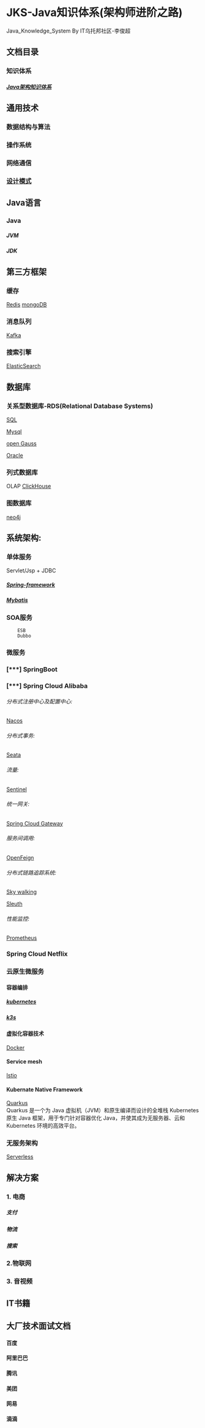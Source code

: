 JKS-Java知识体系(架构师进阶之路)
==========================================
Java_Knowledge_System  By IT乌托邦社区-李俊超


文档目录
-------
### 知识体系
##### [Java架构知识体系](https://www.processon.com/mindmap/61164572f346fb06e5ca0d1c)

通用技术
-------
### 数据结构与算法
### 操作系统
### 网络通信
### [设计模式](http://c.biancheng.net/view/1317.html)

Java语言
------
### Java
##### JVM
##### JDK

第三方框架
------
### 缓存
[Redis](https://redis.io/)
[mongoDB](https://www.mongodb.com/zh-cn)

### 消息队列
[Kafka](http://kafka.apache.org/)

### 搜索引擎
[ElasticSearch](https://www.elastic.co/cn/elasticsearch/)

数据库
-----
### 关系型数据库-RDS(Relational Database Systems) 
[SQL](https://www.w3cschool.cn/sql/8zragfoj.html)

[Mysql](https://www.mysql.com/)

[open Gauss](https://opengauss.org/zh/)

[Oracle](https://www.oracle.com/index.html)

### 列式数据库
OLAP
[ClickHouse](https://clickhouse.tech/)


### 图数据库
[neo4j](https://neo4j.com/)



系统架构:
-----
### 单体服务
Servlet/Jsp + JDBC

##### [Spring-framework](https://docs.spring.io/spring-framework/docs/current/reference/html/core.html)

##### [Mybatis](https://mybatis.org/mybatis-3/zh/index.html)

### SOA服务
        ESB
        Dubbo

### 微服务
        
### [***] SpringBoot 

### [***] Spring Cloud Alibaba   

###### 分布式注册中心及配置中心: 
[Nacos](https://nacos.io/zh-cn/)

###### 分布式事务: 
[Seata](https://seata.io/zh-cn/index.html)
###### 流量: 
[Sentinel](https://github.com/alibaba/Sentinel)
###### 统一网关: 
[Spring Cloud Gateway](https://cloud.spring.io/spring-cloud-static/spring-cloud-gateway/2.2.1.RELEASE/reference/html/)
###### 服务间调用: 
[OpenFeign](https://github.com/spring-cloud/spring-cloud-openfeign)
###### 分布式链路追踪系统:
[Sky walking](http://skywalking.apache.org/)

[Sleuth](https://docs.spring.io/spring-cloud-sleuth/docs/current-SNAPSHOT/reference/html/)

###### 性能监控: 
[Prometheus](https://prometheus.io/)
            

### Spring Cloud Netflix
          
### 云原生微服务 
#### 容器编排
##### [kubernetes](https://kubernetes.io/)
##### [k3s](https://www.rancher.cn/k3s/)
####  虚拟化容器技术
[Docker](https://www.docker.com/)
#### Service mesh
[Istio](https://istio.io/latest/)

#### Kubernate Native Framework
[Quarkus](http://quarkus.io/)  
Quarkus 是一个为 Java 虚拟机（JVM）和原生编译而设计的全堆栈 Kubernetes 原生 Java 框架，用于专门针对容器优化 Java，并使其成为无服务器、云和 Kubernetes 环境的高效平台。

### 无服务架构
[Serverless](https://www.serverless.com/)



解决方案
------
### 1. 电商
##### 支付
##### 物流
##### 搜索
    
### 2.物联网

### 3. 音视频


IT书籍
------------



大厂技术面试文档
---------
#### 百度
#### 阿里巴巴
#### 腾讯
#### 美团
#### 网易
#### 滴滴


